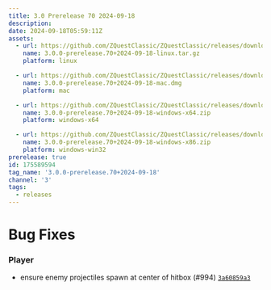 ```yaml
---
title: 3.0 Prerelease 70 2024-09-18
description: 
date: 2024-09-18T05:59:11Z
assets: 
  - url: https://github.com/ZQuestClassic/ZQuestClassic/releases/download/3.0.0-prerelease.70%2B2024-09-18/3.0.0-prerelease.70%2B2024-09-18-linux.tar.gz
    name: 3.0.0-prerelease.70+2024-09-18-linux.tar.gz
    platform: linux

  - url: https://github.com/ZQuestClassic/ZQuestClassic/releases/download/3.0.0-prerelease.70%2B2024-09-18/3.0.0-prerelease.70%2B2024-09-18-mac.dmg
    name: 3.0.0-prerelease.70+2024-09-18-mac.dmg
    platform: mac

  - url: https://github.com/ZQuestClassic/ZQuestClassic/releases/download/3.0.0-prerelease.70%2B2024-09-18/3.0.0-prerelease.70%2B2024-09-18-windows-x64.zip
    name: 3.0.0-prerelease.70+2024-09-18-windows-x64.zip
    platform: windows-x64

  - url: https://github.com/ZQuestClassic/ZQuestClassic/releases/download/3.0.0-prerelease.70%2B2024-09-18/3.0.0-prerelease.70%2B2024-09-18-windows-x86.zip
    name: 3.0.0-prerelease.70+2024-09-18-windows-x86.zip
    platform: windows-win32
prerelease: true
id: 175589594
tag_name: '3.0.0-prerelease.70+2024-09-18'
channel: '3'
tags:
  - releases
---
```





# Bug Fixes

### Player

- ensure enemy projectiles spawn at center of hitbox (#994) [`3a60859a3`](https://github.com/ZQuestClassic/ZQuestClassic/commit/3a60859a386aa4748fe79c4b71fb344c3e17e1a5)
